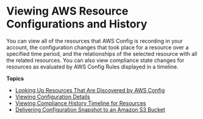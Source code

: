# Viewing AWS Resource Configurations and History<a name="view-manage-resource"></a>

You can view all of the resources that AWS Config is recording in your account, the configuration changes that took place for a resource over a specified time period, and the relationships of the selected resource with all the related resources\. You can also view compliance state changes for resources as evaluated by AWS Config Rules displayed in a timeline\.

**Topics**
+ [Looking Up Resources That Are Discovered by AWS Config](looking-up-discovered-resources.md)
+ [Viewing Configuration Details](view-manage-resource-console.md)
+ [Viewing Compliance History Timeline for Resources](view-compliance-history.md)
+ [Delivering Configuration Snapshot to an Amazon S3 Bucket](deliver-snapshot-cli.md)